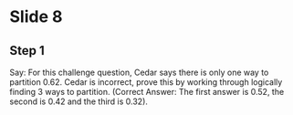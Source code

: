 # Slide 8

## Step 1

Say: For this challenge question, Cedar says there is only one way to partition 0.62. Cedar is incorrect, prove this by working through logically finding 3 ways to partition. (Correct Answer: The first answer is 0.52, the second is 0.42 and the third is 0.32).
